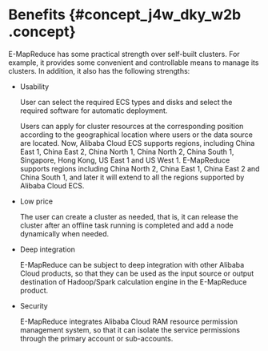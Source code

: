 # Benefits {#concept_j4w_dky_w2b .concept}

E-MapReduce has some practical strength over self-built clusters. For example, it provides some convenient and controllable means to manage its clusters. In addition, it also has the following strengths:

-   Usability

    User can select the required ECS types and disks and select the required software for automatic deployment.

    Users can apply for cluster resources at the corresponding position according to the geographical location where users or the data source are located. Now, Alibaba Cloud ECS supports regions, including China East 1, China East 2, China North 1, China North 2, China South 1, Singapore, Hong Kong, US East 1 and US West 1. E-MapReduce supports regions including China North 2, China East 1, China East 2 and China South 1, and later it will extend to all the regions supported by Alibaba Cloud ECS.

-   Low price

    The user can create a cluster as needed, that is, it can release the cluster after an offline task running is completed and add a node dynamically when needed.

-   Deep integration

    E-MapReduce can be subject to deep integration with other Alibaba Cloud products, so that they can be used as the input source or output destination of Hadoop/Spark calculation engine in the E-MapReduce product.

-   Security

    E-MapReduce integrates Alibaba Cloud RAM resource permission management system, so that it can isolate the service permissions through the primary account or sub-accounts.


